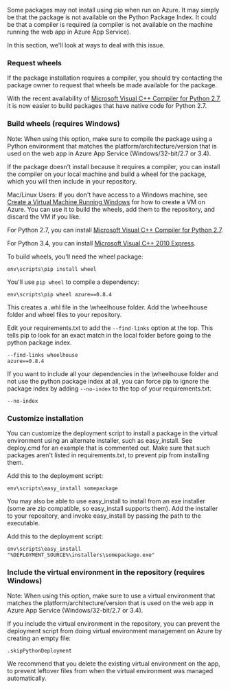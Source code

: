 Some packages may not install using pip when run on Azure.  It may simply be that the package is not available on the Python Package Index.  It could be that a compiler is required (a compiler is not available on the machine running the web app in Azure App Service).

In this section, we'll look at ways to deal with this issue.

### Request wheels
If the package installation requires a compiler, you should try contacting the package owner to request that wheels be made available for the package.

With the recent availability of [Microsoft Visual C++ Compiler for Python 2.7][Microsoft Visual C++ Compiler for Python 2.7], it is now easier to build packages that have native code for Python 2.7.

### Build wheels (requires Windows)
Note: When using this option, make sure to compile the package using a Python environment that matches the platform/architecture/version that is used on the web app in Azure App Service (Windows/32-bit/2.7 or 3.4).

If the package doesn't install because it requires a compiler, you can install the compiler on your local machine and build a wheel for the package, which you will then include in your repository.

Mac/Linux Users: If you don't have access to a Windows machine, see [Create a Virtual Machine Running Windows][Create a Virtual Machine Running Windows] for how to create a VM on Azure.  You can use it to build the wheels, add them to the repository, and discard the VM if you like. 

For Python 2.7, you can install [Microsoft Visual C++ Compiler for Python 2.7][Microsoft Visual C++ Compiler for Python 2.7].

For Python 3.4, you can install [Microsoft Visual C++ 2010 Express][Microsoft Visual C++ 2010 Express].

To build wheels, you'll need the wheel package:

    env\scripts\pip install wheel

You'll use `pip wheel` to compile a dependency:

    env\scripts\pip wheel azure==0.8.4

This creates a .whl file in the \wheelhouse folder.  Add the \wheelhouse folder and wheel files to your repository.

Edit your requirements.txt to add the `--find-links` option at the top. This tells pip to look for an exact match in the local folder before going to the python package index.

    --find-links wheelhouse
    azure==0.8.4

If you want to include all your dependencies in the \wheelhouse folder and not use the python package index at all, you can force pip to ignore the package index by adding `--no-index` to the top of your requirements.txt.

    --no-index

### Customize installation
You can customize the deployment script to install a package in the virtual environment using an alternate installer, such as easy\_install.  See deploy.cmd for an example that is commented out.  Make sure that such packages aren't listed in requirements.txt, to prevent pip from installing them.

Add this to the deployment script:

    env\scripts\easy_install somepackage

You may also be able to use easy\_install to install from an exe installer (some are zip compatible, so easy\_install supports them).  Add the installer to your repository, and invoke easy\_install by passing the path to the executable.

Add this to the deployment script:

    env\scripts\easy_install "%DEPLOYMENT_SOURCE%\installers\somepackage.exe"

### Include the virtual environment in the repository (requires Windows)
Note: When using this option, make sure to use a virtual environment that matches the platform/architecture/version that is used on the web app in Azure App Service (Windows/32-bit/2.7 or 3.4).

If you include the virtual environment in the repository, you can prevent the deployment script from doing virtual environment management on Azure by creating an empty file:

    .skipPythonDeployment

We recommend that you delete the existing virtual environment on the app, to prevent leftover files from when the virtual environment was managed automatically.

[Create a Virtual Machine Running Windows]: http://azure.microsoft.com/documentation/articles/virtual-machines-windows-hero-tutorial/
[Microsoft Visual C++ Compiler for Python 2.7]: http://aka.ms/vcpython27
[Microsoft Visual C++ 2010 Express]: http://go.microsoft.com/?linkid=9709949
